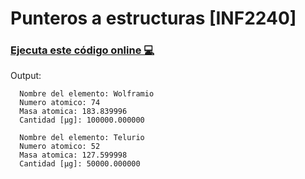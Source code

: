 # Punteros a estructuras [INF2240]
### [Ejecuta este código online 💻](https://rextester.com/UPKZ30689)

Output:

```
  Nombre del elemento: Wolframio
  Numero atomico: 74
  Masa atomica: 183.839996
  Cantidad [µg]: 100000.000000

  Nombre del elemento: Telurio
  Numero atomico: 52
  Masa atomica: 127.599998
  Cantidad [µg]: 50000.000000

```